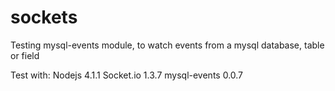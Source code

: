 # sockets
Testing mysql-events module, to watch events from a mysql database, table or field

Test with:
Nodejs 4.1.1
Socket.io 1.3.7
mysql-events 0.0.7

